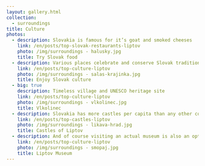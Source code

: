 ```yaml
---
layout: gallery.html
collection:
  - surroundings
title: Culture
photos:
  - description: Slovakia is famous for it’s goat and smoked cheeses
    link: /en/posts/top-slovak-restaurants-liptov
    photo: /img/surroundings - halusky.jpg
    title: Try Slovak food
  - description: Various places celebrate and conserve Slovak traditions
    link: /en/posts/top-culture-liptov
    photo: /img/surroundings - salas-krajinka.jpg
    title: Enjoy Slovak culture
  - big: true
    description: Timeless village and UNESCO heritage site
    link: /en/posts/top-culture-liptov
    photo: /img/surroundings - vlkolinec.jpg
    title: Vlkolinec
  - description: Slovakia has more castles per capita than any other country
    link: /en/posts/top-castles-liptov
    photo: /img/surroundings - likava-hrad.jpg
    title: Castles of Liptov
  - description: And of course visiting an actual museum is also an option
    link: /en/posts/top-culture-liptov
    photo: /img/surroundings - smopaj.jpg
    title: Liptov Museum
---
```



